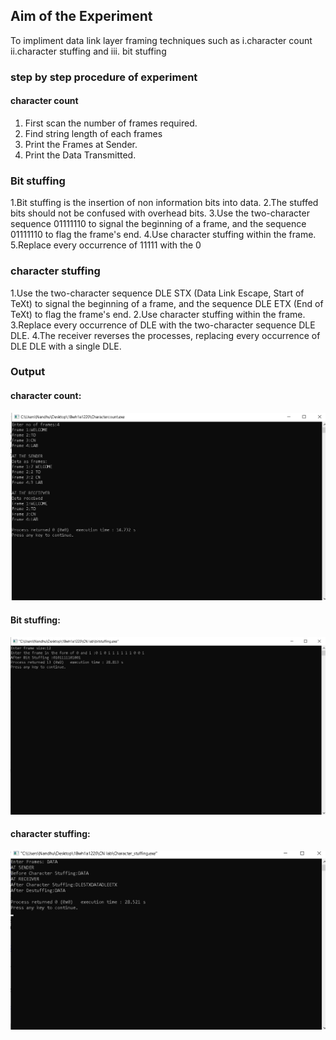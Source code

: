 ## Aim of the Experiment
To impliment data link layer framing techniques such as
i.character count ii.character stuffing and iii. bit stuffing

### step by step procedure of experiment

#### character count
1. First scan the number of frames required.
2. Find string length of each frames
3. Print the Frames at Sender.
4. Print  the Data Transmitted.

### Bit stuffing 

1.Bit stuffing is the insertion of non information bits into data. 
2.The stuffed bits should not be confused with overhead bits.
3.Use the two-character sequence 01111110  to signal the beginning of a frame, and the sequence 01111110 to flag the frame's end.
4.Use character stuffing within the frame. 
5.Replace every occurrence of 11111 with the 0

### character stuffing
1.Use the two-character sequence DLE STX (Data Link Escape, Start of TeXt) to signal the beginning of a frame, and the sequence DLE ETX (End of TeXt) to flag the frame's end.
2.Use character stuffing within the frame.
3.Replace every occurrence of DLE with the two-character sequence DLE DLE.
4.The receiver reverses the processes, replacing every occurrence of DLE DLE with a single DLE.

### Output

#### character count:

![output](Charactercount.png)

#### Bit stuffing:

![output](bitstuffing.png)

#### character stuffing:

![output](Character_stuffing.png)

